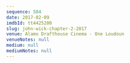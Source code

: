 ```yaml
---
sequence: 584
date: 2017-02-09
imdbId: tt4425200
slug: john-wick-chapter-2-2017
venue: Alamo Drafthouse Cinema - One Loudoun
venueNotes: null
medium: null
mediumNotes: null
---
```

